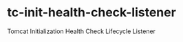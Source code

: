 tc-init-health-check-listener
=============================

Tomcat Initialization Health Check Lifecycle Listener
